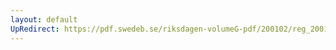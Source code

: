 ```yaml
---
layout: default
UpRedirect: https://pdf.swedeb.se/riksdagen-volumeG-pdf/200102/reg_200102/reg_200102_0445.pdf
---
```

